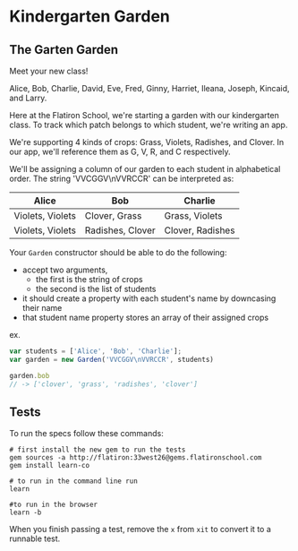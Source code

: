 # Kindergarten Garden
## The Garten Garden
Meet your new class!

Alice, Bob, Charlie, David, Eve, Fred, Ginny, Harriet, Ileana, Joseph, Kincaid, and Larry.

Here at the Flatiron School, we're starting a garden with our kindergarten class. To track which patch belongs to which student, we're writing an app.

We're supporting 4 kinds of crops: Grass, Violets, Radishes, and Clover. In our app, we'll reference them as G, V, R, and C respectively.

We'll be assigning a column of our garden to each student in alphabetical order. The string 'VVCGGV\nVVRCCR' can be interpreted as:

| Alice  | Bob  | Charlie  |
|--------|------|----------|
|Violets, Violets|Clover, Grass|Grass, Violets|
|Violets, Violets|Radishes, Clover|Clover, Radishes|

Your `Garden` constructor should be able to do the following:
* accept two arguments,
  * the first is the string of crops
  * the second is the list of students
* it should create a property with each student's name by downcasing their name
* that student name property stores an array of their assigned crops

ex.
```javascript
var students = ['Alice', 'Bob', 'Charlie'];
var garden = new Garden('VVCGGV\nVVRCCR', students)

garden.bob
// -> ['clover', 'grass', 'radishes', 'clover']
```

## Tests

To run the specs follow these commands:

```shell
# first install the new gem to run the tests
gem sources -a http://flatiron:33west26@gems.flatironschool.com
gem install learn-co

# to run in the command line run
learn

#to run in the browser
learn -b
```

When you finish passing a test, remove the `x` from `xit` to convert it to a runnable test.
